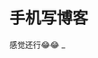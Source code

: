 # 手机写博客

<VPhoneSnapshot url="https://5.z.wiki/autoupload/2022-09-12/95f77c3374684fb59eca84ba1321daa0.052EC7A2-926B-4B17-93A5-76D1E9AC3155.png" title="手机写博客" alt="手机写博客" />

<PhoneSnapshot url="https://8.z.wiki/autoupload/2022-09-12/87c9401971d746d4bbef73b69d413bb2.6EC0C782-6B1C-41A0-A62B-2C6C24D52722.png" title="手机写博客" alt="手机写博客" />

感觉还行😂😂
_
